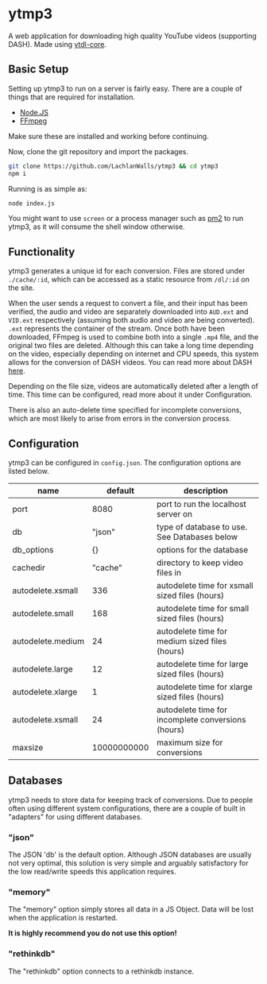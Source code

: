 # ytmp3

A web application for downloading high quality YouTube videos (supporting DASH). Made using [ytdl-core](https://github.com/fent/node-ytdl-core).

## Basic Setup

Setting up ytmp3 to run on a server is fairly easy. There are a couple of things that are required for installation.

- [Node.JS](https://nodejs.org/en/download/)
- [FFmpeg](https://ffmpeg.org/download.html)

Make sure these are installed and working before continuing.

Now, clone the git repository and import the packages.

```sh
git clone https://github.com/LachlanWalls/ytmp3 && cd ytmp3
npm i
```

Running is as simple as:

```sh
node index.js
```

You might want to use `screen` or a process manager such as [pm2](https://pm2.keymetrics.io/) to run ytmp3, as it will consume the shell window otherwise.

## Functionality

ytmp3 generates a unique id for each conversion. Files are stored under `./cache/:id`, which can be accessed as a static resource from `/dl/:id` on the site.

When the user sends a request to convert a file, and their input has been verified, the audio and video are separately downloaded into `AUD.ext` and `VID.ext` respectively (assuming both audio and video are being converted). `.ext` represents the container of the stream. Once both have been downloaded, FFmpeg is used to combine both into a single `.mp4` file, and the original two files are deleted. Although this can take a long time depending on the video, especially depending on internet and CPU speeds, this system allows for the conversion of DASH videos. You can read more about DASH [here](https://en.wikipedia.org/wiki/Dynamic_Adaptive_Streaming_over_HTTP).

Depending on the file size, videos are automatically deleted after a length of time. This time can be configured, read more about it under Configuration.

There is also an auto-delete time specified for incomplete conversions, which are most likely to arise from errors in the conversion process.

## Configuration

ytmp3 can be configured in `config.json`. The configuration options are listed below.

name | default | description
---- | ------- | -----------
port | 8080 | port to run the localhost server on
db | "json" | type of database to use. See Databases below
db_options | {} | options for the database
cachedir | "cache" | directory to keep video files in
autodelete.xsmall | 336 | autodelete time for xsmall sized files (hours)
autodelete.small | 168 | autodelete time for small sized files (hours)
autodelete.medium | 24 | autodelete time for medium sized files (hours)
autodelete.large | 12 | autodelete time for large sized files (hours)
autodelete.xlarge | 1 | autodelete time for xlarge sized files (hours)
autodelete.xsmall | 24 | autodelete time for incomplete conversions (hours)
maxsize | 10000000000 | maximum size for conversions

## Databases

ytmp3 needs to store data for keeping track of conversions. Due to people often using different system configurations, there are a couple of built in "adapters" for using different databases.

### "json"

The JSON 'db' is the default option. Although JSON databases are usually not very optimal, this solution is very simple and arguably satisfactory for the low read/write speeds this application requires.

### "memory"

The "memory" option simply stores all data in a JS Object. Data will be lost when the application is restarted.

**It is highly recommend you do not use this option!**

### "rethinkdb"

The "rethinkdb" option connects to a rethinkdb instance.
